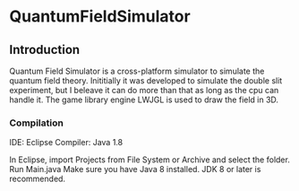# QuantumFieldSimulator

## Introduction
Quantum Field Simulator is a cross-platform simulator to simulate the quantum field theory. Inititially it was developed to simulate the double slit experiment, but I beleave it can do more than that as long as the cpu can handle it. The game library engine LWJGL is used to draw the field in 3D.

### Compilation
IDE: Eclipse
Compiler: Java 1.8

In Eclipse, import Projects from File System or Archive and select the folder.
Run Main.java
Make sure you have Java 8 installed. JDK 8 or later is recommended.

